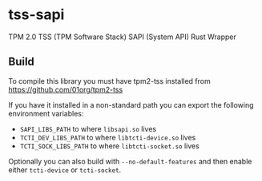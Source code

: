 # tss-sapi

TPM 2.0 TSS (TPM Software Stack) SAPI (System API) Rust Wrapper

## Build

To compile this library you must have tpm2-tss installed from https://github.com/01org/tpm2-tss

If you have it installed in a non-standard path you can export the following environment variables:

* `SAPI_LIBS_PATH` to where `libsapi.so` lives
* `TCTI_DEV_LIBS_PATH` to where `libtcti-device.so` lives
* `TCTI_SOCK_LIBS_PATH` to where `libtcti-socket.so` lives

Optionally you can also build with `--no-default-features` and then enable either `tcti-device` or `tcti-socket`.
